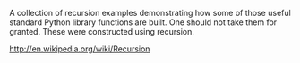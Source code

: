 A collection of recursion examples demonstrating how some of those useful standard Python library functions are built. 
One should not take them for granted. These were constructed using recursion. 

http://en.wikipedia.org/wiki/Recursion
